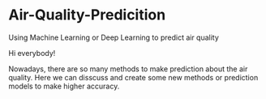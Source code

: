 # Air-Quality-Predicition
Using Machine Learning or Deep Learning to predict air quality

Hi everybody!

Nowadays, there are so many methods to make prediction about the air quality.
Here we can disscuss and create some new methods or prediction models to make higher accuracy. 

